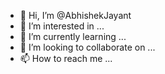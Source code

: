 - 👋 Hi, I’m @AbhishekJayant
- 👀 I’m interested in ...
- 🌱 I’m currently learning ...
- 💞️ I’m looking to collaborate on ...
- 📫 How to reach me ...

<!---
AbhishekJayant/AbhishekJayant is a ✨ special ✨ repository because its `README.md` (this file) appears on your GitHub profile.
You can click the Preview link to take a look at your changes.
--->
